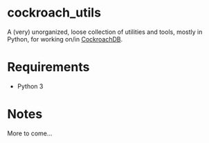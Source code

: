 # cockroach_utils
A (very) unorganized, loose collection of utilities and tools, mostly in 
Python, for working on/in [CockroachDB](https://github.com/cockroachdb/cockroach).

# Requirements

- Python 3

# Notes

More to come...
